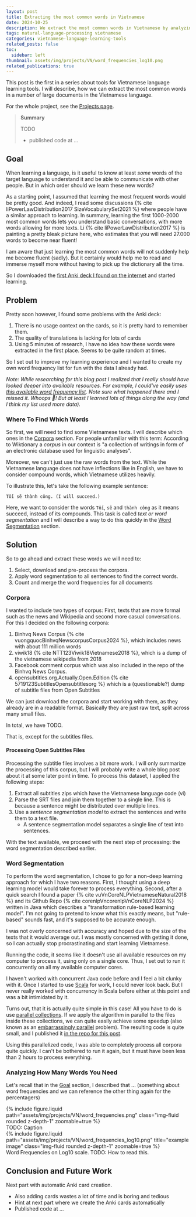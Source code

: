 ```yaml
---
layout: post
title: Extracting the most common words in Vietnamese
date: 2024-10-25
description: We extract the most common words in Vietnamese by analyzing word frequencies of large documents
tags: natural-language-processing vietnamese
categories: vietnamese-language-learning-tools
related_posts: false
toc:
  sidebar: left
thumbnail: assets/img/projects/VN/word_frequencies_log10.png
related_publications: true
---
```


This post is the first in a series about tools for Vietnamese language learning tools. I will describe, how we can extract the most common words in a number of large documents in the Vietnamese language.

For the whole project, see the [Projects page](/projects).

> **Summary**
>
> TODO
>
> - published code at ...

## Goal

When learning a language, is it useful to know at least *some* words of the target language to understand it and be able to communicate with other people. But in which order should we learn these new words?

As a starting point, I assumed that learning the most frequent words would be pretty good. And indeed, I read some discussions {% cite liPowerLawDistribution2017 SizeVocabularySet2021 %} where people have a similar approach to learning. In summary, learning the first 1000-2000 most common words lets you understand basic conversations, with more words allowing for more texts. Li {% cite liPowerLawDistribution2017 %} is painting a pretty bleak picture here, who estimates that you will need 27.000 words to become near fluent!

I am aware that just learning the most common words will not suddenly help me become fluent (sadly). But it certainly would help me to read and immerse myself more without having to pick up the dictionary all the time.

So I downloaded the [first Anki deck I found on the internet](https://Ankiweb.net/shared/info/1903023972) and started learning.

## Problem

Pretty soon however, I found some problems with the Anki deck:

1. There is no usage context on the cards, so it is pretty hard to remember them.
2. The quality of translations is lacking for lots of cards
3. Using 5 minutes of research, I have no idea how these words were extracted in the first place. Seems to be quite random at times.

So I set out to improve my learning experience and I wanted to create my own word frequency list for fun with the data I already had.

*Note: While researching for this blog post I realized that I really should have looked deeper into available resources. For example, I could've easily uses [this available word frequency list](https://github.com/rspeer/wordfreq). Note sure what happened there and I missed it. Whoops 🤦! But at least I learned lots of things along the way (and I think my list used more data).*

### Where To Find Which Words

So first, we will need to find some Vietnamese texts. I will describe which ones in the [Corpora](#corpora) section. For people unfamiliar with this term: According to Wiktionary a *corpus* in our context is "a collection of writings in form of an electronic database used for linguistic analyses".

Moreover, we can't just use the raw words from the text. While the Vietnamese language does not have inflections like in English, we have to consider compound words, which Vietnamese utilizes heavily.

To illustrate this, let's take the following example sentence:

```text
Tối sẽ thành công. (I will succeed.)
```

Here, we want to consider the words `Tối`, `sẽ` and `thành công` as it means succeed, instead of its compounds. This task is called *text or word segmentation* and I will describe a way to do this quickly in the [Word Segmentation](#word-segmentation) section.

## Solution

So to go ahead and extract these words we will need to:

1. Select, download and pre-process the corpora.
2. Apply word segmentation to all sentences to find the correct words.
3. Count and merge the word frequencies for all documents

### Corpora

I wanted to include two types of corpus: First, texts that are more formal such as the news and Wikipedia and second more casual conversations. For this I decided on the following corpora:

1. Binhvq News Corpus {% cite vuongquocBinhvqNewscorpusCorpus2024 %}, which includes news with about 111 million words
2. viwik18 {% cite NTT123Viwik18Vietnamese2018 %}, which is a dump of the vietnamese wikipedia from 2018
3. Facebook comment corpus which was also included in the repo of the Binhvq News Corpus.
4. opensubtitles.org.Actually.Open.Edition {% cite 5719123SubtitlesOpensubtitlesorg %} which is a (questionable?) dump of subtitle files from Open Subtitles

We can just download the corpora and start working with them, as they already are in a readable format. Basically they are just raw text, split across many small files.

In total, we have TODO.

That is, except for the subtitles files.

#### Processing Open Subtitles Files

Processing the subtitle files involves a bit more work. I will only summarize the processing of this corpus, but I will probably write a whole blog post about it at some later point in time. To process this dataset, I applied the following steps:

1. Extract all subtitles zips which have the Vietnamese language code (vi)
2. Parse the SRT files and join them together to a single line. This is because a sentence might be distributed over multiple lines.
3. Use a *sentence segmentation model* to extract the sentences and write them to a text file.
   - A sentence segmentation model separates a single line of text into sentences.

With the text available, we proceed with the next step of processing: the word segmentation described earlier.

### Word Segmentation

To perform the word segmentation, I chose to go for a non-deep learning approach for which I have two reasons. First, I thought using a deep learning model would take forever to process everything. Second, after a quick search I found a paper {% cite vuVnCoreNLPVietnameseNatural2018 %} and its Github Repo {% cite corenlpVncorenlpVnCoreNLP2024 %} written in Java which describes a "transformation rule-based learning model". I'm not going to pretend to know what this exactly means, but "rule-based" sounds fast, and it's supposed to be accurate enough.

I was not overly concerned with accuracy and hoped due to the size of the texts that it would average out. I was mostly concerned with getting it done, so I can actually stop procrastinating and start learning Vietnamese.

Running the code, it seems like it doesn't use all available resources on my computer to process it, using only on a single core. Thus, I set out to run it concurrently on all my available computer cores.

I haven't worked with concurrent Java code before and I feel a bit clunky with it. Once I started to use [Scala](https://www.scala-lang.org/) for work, I could never look back. But I never really worked with concurrency in Scala before either at this point and was a bit intimidated by it.

Turns out, that it is actually quite simple in this case! All you have to do is use [parallel collections](https://docs.scala-lang.org/overviews/parallel-collections/overview.html). If we apply the algorithm in parallel to the files inside these collections, we can quite easily achieve some speedup (also known as an [embarrassingly parallel](https://en.wikipedia.org/wiki/Embarrassingly_parallel) problem). The resulting code is quite small, and I published it [in the repo for this post](https://github.com/DevinTDHa/vn-nlp-exp/blob/main/rdrsegmenter_wfreqs/VnCoreNLPScala/src/main/scala/ProcessFolder.scala).

Using this parallelized code, I was able to completely process all corpora quite quickly. I can't be bothered to run it again, but it must have been less than 2 hours to process everything.

### Analyzing How Many Words You Need

Let's recall that in the [Goal](#goal) section, I described that ... (something about word frequencies and we can reference the other thing again for the percentagers)

<div class="row">
    <div class="col-sm mt-3 mt-md-0">
        {% include figure.liquid path="assets/img/projects/VN/word_frequencies.png" class="img-fluid rounded z-depth-1" zoomable=true %}
    </div>
</div>
<div class="caption">
    TODO: Caption
</div>

<div class="row">
    <div class="col-sm mt-3 mt-md-0">
        {% include figure.liquid path="assets/img/projects/VN/word_frequencies_log10.png" title="example image" class="img-fluid rounded z-depth-1" zoomable=true %}
    </div>
</div>
<div class="caption">
    Word Frequencies on Log10 scale. TODO: How to read this.
</div>

## Conclusion and Future Work

Next part with automatic Anki card creation.

- Also adding cards wastes a lot of time and is boring and tedious
- Hint at next part where we create the Anki cards automatically
- Published code at ...
